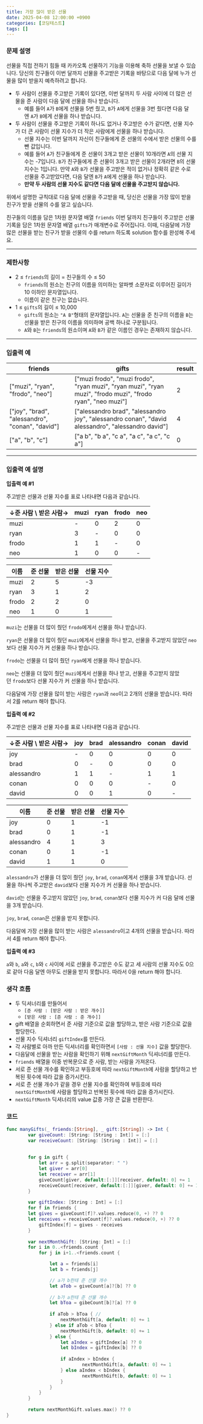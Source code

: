 ```yaml
---
title: 가장 많이 받은 선물
date: 2025-04-08 12:00:00 +0900
categories: [코딩테스트]
tags: []
---
```


### 문제 설명

선물을 직접 전하기 힘들 때 카카오톡 선물하기 기능을 이용해 축하 선물을 보낼 수 있습니다. 당신의 친구들이 이번 달까지 선물을 주고받은 기록을 바탕으로 다음 달에 누가 선물을 많이 받을지 예측하려고 합니다.

- 두 사람이 선물을 주고받은 기록이 있다면, 이번 달까지 두 사람 사이에 더 많은 선물을 준 사람이 다음 달에 선물을 하나 받습니다.
    - 예를 들어 `A`가 `B`에게 선물을 5번 줬고, `B`가 `A`에게 선물을 3번 줬다면 다음 달엔 `A`가 `B`에게 선물을 하나 받습니다.
- 두 사람이 선물을 주고받은 기록이 하나도 없거나 주고받은 수가 같다면, 선물 지수가 더 큰 사람이 선물 지수가 더 작은 사람에게 선물을 하나 받습니다.
    - 선물 지수는 이번 달까지 자신이 친구들에게 준 선물의 수에서 받은 선물의 수를 뺀 값입니다.
    - 예를 들어 `A`가 친구들에게 준 선물이 3개고 받은 선물이 10개라면 `A`의 선물 지수는 -7입니다. `B`가 친구들에게 준 선물이 3개고 받은 선물이 2개라면 `B`의 선물 지수는 1입니다. 만약 `A`와 `B`가 선물을 주고받은 적이 없거나 정확히 같은 수로 선물을 주고받았다면, 다음 달엔 `B`가 `A`에게 선물을 하나 받습니다.
    - **만약 두 사람의 선물 지수도 같다면 다음 달에 선물을 주고받지 않습니다.**

위에서 설명한 규칙대로 다음 달에 선물을 주고받을 때, 당신은 선물을 가장 많이 받을 친구가 받을 선물의 수를 알고 싶습니다.

친구들의 이름을 담은 1차원 문자열 배열 `friends` 이번 달까지 친구들이 주고받은 선물 기록을 담은 1차원 문자열 배열 `gifts`가 매개변수로 주어집니다. 이때, 다음달에 가장 많은 선물을 받는 친구가 받을 선물의 수를 return 하도록 solution 함수를 완성해 주세요.

---

### 제한사항

- 2 ≤ `friends`의 길이 = 친구들의 수 ≤ 50
    - `friends`의 원소는 친구의 이름을 의미하는 알파벳 소문자로 이루어진 길이가 10 이하인 문자열입니다.
    - 이름이 같은 친구는 없습니다.
- 1 ≤ `gifts`의 길이 ≤ 10,000
    - `gifts`의 원소는 `"A B"`형태의 문자열입니다. `A`는 선물을 준 친구의 이름을 `B`는 선물을 받은 친구의 이름을 의미하며 공백 하나로 구분됩니다.
    - `A`와 `B`는 `friends`의 원소이며 `A`와 `B`가 같은 이름인 경우는 존재하지 않습니다.

---

### 입출력 예

| friends | gifts | result |
| --- | --- | --- |
| ["muzi", "ryan", "frodo", "neo"] | ["muzi frodo", "muzi frodo", "ryan muzi", "ryan muzi", "ryan muzi", "frodo muzi", "frodo ryan", "neo muzi"] | 2 |
| ["joy", "brad", "alessandro", "conan", "david"] | ["alessandro brad", "alessandro joy", "alessandro conan", "david alessandro", "alessandro david"] | 4 |
| ["a", "b", "c"] | ["a b", "b a", "c a", "a c", "a c", "c a"] | 0 |

---

### 입출력 예 설명

**입출력 예 #1**

주고받은 선물과 선물 지수를 표로 나타내면 다음과 같습니다.

| ↓준 사람 \ 받은 사람→ | muzi | ryan | frodo | neo |
| --- | --- | --- | --- | --- |
| muzi | - | 0 | 2 | 0 |
| ryan | 3 | - | 0 | 0 |
| frodo | 1 | 1 | - | 0 |
| neo | 1 | 0 | 0 | - |

| 이름 | 준 선물 | 받은 선물 | 선물 지수 |
| --- | --- | --- | --- |
| muzi | 2 | 5 | -3 |
| ryan | 3 | 1 | 2 |
| frodo | 2 | 2 | 0 |
| neo | 1 | 0 | 1 |

`muzi`는 선물을 더 많이 줬던 `frodo`에게서 선물을 하나 받습니다.

`ryan`은 선물을 더 많이 줬던 `muzi`에게서 선물을 하나 받고, 선물을 주고받지 않았던 `neo`보다 선물 지수가 커 선물을 하나 받습니다.

`frodo`는 선물을 더 많이 줬던 `ryan`에게 선물을 하나 받습니다.

`neo`는 선물을 더 많이 줬던 `muzi`에게서 선물을 하나 받고, 선물을 주고받지 않았던 `frodo`보다 선물 지수가 커 선물을 하나 받습니다.

다음달에 가장 선물을 많이 받는 사람은 `ryan`과 `neo`이고 2개의 선물을 받습니다. 따라서 2를 return 해야 합니다.

**입출력 예 #2**

주고받은 선물과 선물 지수를 표로 나타내면 다음과 같습니다.

| ↓준 사람 \ 받은 사람→ | joy | brad | alessandro | conan | david |
| --- | --- | --- | --- | --- | --- |
| joy | - | 0 | 0 | 0 | 0 |
| brad | 0 | - | 0 | 0 | 0 |
| alessandro | 1 | 1 | - | 1 | 1 |
| conan | 0 | 0 | 0 | - | 0 |
| david | 0 | 0 | 1 | 0 | - |

| 이름 | 준 선물 | 받은 선물 | 선물 지수 |
| --- | --- | --- | --- |
| joy | 0 | 1 | -1 |
| brad | 0 | 1 | -1 |
| alessandro | 4 | 1 | 3 |
| conan | 0 | 1 | -1 |
| david | 1 | 1 | 0 |

`alessandro`가 선물을 더 많이 줬던 `joy`, `brad`, `conan`에게서 선물을 3개 받습니다. 선물을 하나씩 주고받은 `david`보다 선물 지수가 커 선물을 하나 받습니다.

`david`는 선물을 주고받지 않았던 `joy`, `brad`, `conan`보다 선물 지수가 커 다음 달에 선물을 3개 받습니다.

`joy`, `brad`, `conan`은 선물을 받지 못합니다.

다음달에 가장 선물을 많이 받는 사람은 `alessandro`이고 4개의 선물을 받습니다. 따라서 4를 return 해야 합니다.

**입출력 예 #3**

`a`와 `b`, `a`와 `c`, `b`와 `c` 사이에 서로 선물을 주고받은 수도 같고 세 사람의 선물 지수도 0으로 같아 다음 달엔 아무도 선물을 받지 못합니다. 따라서 0을 return 해야 합니다.

<aside>

### 생각 흐름

- 두 딕셔너리를 만들어서
    - `[준 사람 : [받은 사람 : 받은 개수]]`
    - `[받은 사람 : [준 사람 : 준 개수]]`
- gift 배열을 순회하면서 준 사람 기준으로 값을 할당하고, 받은 사람 기준으로 값을 할당한다.
- 선물 지수 딕셔너리 `giftIndex`를 만든다.
- 각 사람별로 아까 만든 딕셔너리를 확인하면서 `[사람 : 선물 지수]` 값을 할당한다.
- 다음달에 선물을 받는 사람을 확인하기 위해 `nextGiftMonth` 딕셔너리를 만든다.
- `friends` 배열을 이중 반복문으로 준 사람, 받는 사람을 가져온다.
- 서로 준 선물 개수를 확인하고 부등호에 따라 `nextGiftMonth`에 사람을 할당하고 반복된 횟수에 따라 값을 증가시킨다.
- 서로 준 선물 개수가 같을 경우 선물 지수를 확인하여 부등호에 따라 `nextGiftMonth`에 사람을 할당하고 반복된 횟수에 따라 값을 증가시킨다.
- `nextGiftMonth` 딕셔너리의 value 값중 가장 큰 값을 반환한다.
</aside>

<aside>

### 코드

</aside>


```swift
func manyGifts(_ friends:[String], _ gift:[String]) -> Int {
		var giveCount: [String: [String : Int]] = [:]
		var receiveCount: [String: [String : Int]] = [:]
		
		
		for g in gift {
			let arr = g.split(separator: " ")
			let giver = arr[0]
			let receiver = arr[1]
			giveCount[giver, default:[:]][receiver, default: 0] += 1
			receiveCount[receiver, default:[:]][giver, default: 0] += 1
		}
		
		var giftIndex: [String : Int] = [:]
		for f in friends {
		let gives = giveCount[f]?.values.reduce(0, +) ?? 0
		let receives = receiveCount[f]?.values.reduce(0, +) ?? 0
			giftIndex[f] = gives - receives
		}
		
		var nextMonthGift: [String: Int] = [:]
		for i in 0..<friends.count {
			for j in i+1..<friends.count {

				let a = friends[i]
				let b = friends[j]

				// a가 b한테 준 선물 개수				
				let aTob = giveCount[a]?[b] ?? 0
				
				// b가 a한테 준 선물 개수
				let bToa = gibeCount[b]?[a] ?? 0
				
				if aTob > bToa { // 
					nextMonthGift[a, default: 0] += 1
				} else if aTob < bToa {
					nextMonthGift[b, default: 0] += 1
				} else {
					let aIndex = giftIndex[a] ?? 0
					let bIndex = giftIndex[b] ?? 0
					
					if aIndex > bIndex {
							nextMonthGift[a, default: 0] += 1
					} else aIndex < bIndex {
							nextMonthGift[b, default: 0] += 1
					}
				}
			}
		}
		
		return nextMonthGift.values.max() ?? 0
}
```
